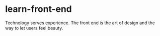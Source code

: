 # learn-front-end
Technology serves experience. The front end is the art of design and the way to let users feel beauty.
